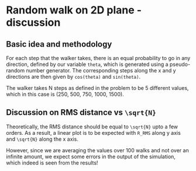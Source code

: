# Random walk on 2D plane - discussion

## Basic idea and methodology

For each step that the walker takes, there is an equal probability to go in any direction, defined by our variable `theta`, which is generated using a pseudo-random number generator. The corresponding steps along the x and y directions are then given by `cos(theta)` and `sin(theta)`.

The walker takes N steps as defined in the problem to be 5 different values, which in this case is (250, 500, 750, 1000, 1500).

## Discussion on RMS distance vs `\sqrt{N}`

Theoretically, the RMS distance should be equal to `\sqrt{N}` upto a few orders. As a result, a linear plot is to be expected with `R_RMS` along y axis and `\sqrt{N}` along the x axis.

However, since we are averaging the values over 100 walks and not over an infinite amount, we expect some errors in the output of the simulation, which indeed is seen from the results!
